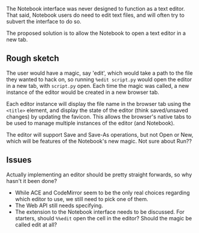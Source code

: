 The Notebook interface was never designed to function as a text editor. That said, Notebook users do need to edit text files, and will often try to subvert the interface to do so.

The proposed solution is to allow the Notebook to open a text editor in a new tab.

## Rough sketch

The user would have a magic, say 'edit', which would take a path to the file they wanted to hack on, so running `%edit script.py` would open the editor in a new tab, with `script.py` open. Each time the magic was called, a new instance of the editor would be created in a new browser tab.

Each editor instance will display the file name in the browser tab using the `<title>` element, and display the state of the editor (think saved/unsaved changes) by updating the favicon. This allows the browser's native tabs to be used to manage multiple instances of the editor (and Notebook).

The editor will support Save and Save-As operations, but not Open or New, which will be features of the Notebook's new magic. Not sure about Run??

## Issues

Actually implementing an editor should be pretty straight forwards, so why hasn't it been done?

- While ACE and CodeMirror seem to be the only real choices regarding which editor to use, we still need to pick one of them.
- The Web API still needs specifying.
- The extension to the Notebook interface needs to be discussed. For starters, should `%%edit` open the cell in the editor? Should the magic be called edit at all?